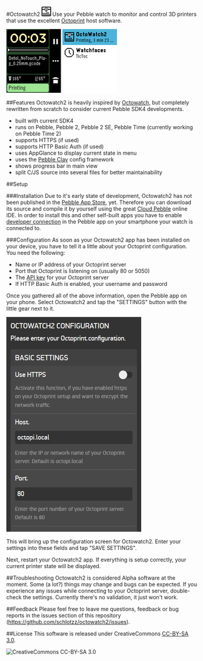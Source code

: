 #Octowatch2 ![Octowatch2 logo](https://github.com/schlotzz/octowatch2/blob/master/resources/images/icon_menu.png "Octowatch2 logo")
Use your Pebble watch to monitor and control 3D printers that use the excellent [Octoprint](http://octoprint.org/) host software.

![Octowatch2 screenshot](https://github.com/schlotzz/octowatch2/blob/master/screenshots/octowatch2-main-window.png "Screenshot Octowatch2 main window") ![Octowatch2 screenshot](https://github.com/schlotzz/octowatch2/blob/master/screenshots/octowatch2-appmenu.png "Screenshot Pebble app menu")

##Features
Octowatch2 is heavily inspired by [Octowatch](https://github.com/jjg/octowatch), but completely rewritten from scratch to consider current Pebble SDK4 developments.

* built with current SDK4
* runs on Pebble, Pebble 2, Pebble 2 SE, Pebble Time (currently working on Pebble Time 2)
* supports HTTPS (if used)
* supports HTTP Basic Auth (if used)
* uses AppGlance to display current state in menu
* uses the [Pebble Clay](https://github.com/pebble/clay) config framework
* shows progress bar in main view
* split C/JS source into several files for better maintainability


##Setup

###Installation
Due to it's early state of development, Octowatch2 has not been published in the [Pebble App Store](https://apps.getpebble.com), yet. Therefore you can download its source and compile it by yourself using the great [Cloud Pebble](https://cloudpebble.net/) online IDE. In order to install this and other self-built apps you have to enable [developer connection](https://developer.pebble.com/guides/tools-and-resources/developer-connection/) in the Pebble app on your smartphone your watch is connected to.

###Configuration
As soon as your Octowatch2 app has been installed on your device, you have to tell it a little about your Octoprint configuration. You need the following:

* Name or IP address of your Octoprint server
* Port that Octoprint is listening on (usually 80 or 5050)
* The [API key](http://docs.octoprint.org/en/master/api/general.html#authorization) for your Octoprint server
* If HTTP Basic Auth is enabled, your username and password

Once you gathered all of the above information, open the Pebble app on your phone. Select Octowatch2 and tap the "SETTINGS" button with the little gear next to it.

![Pebble App Config](https://github.com/schlotzz/octowatch2/blob/master/screenshots/octowatch2-setup.jpg "Pebble App Config")

This will bring up the configuration screen for Octowatch2. Enter your settings into these fields and tap "SAVE SETTINGS".

Next, restart your Octowatch2 app. If everything is setup correctly, your current printer state will be displayed.

##Troubleshooting
Octowatch2 is considered Alpha software at the moment. Some (a lot?) things may change and bugs can be expected. If you experience any issues while connecting to your Octoprint server, double-check the settings. Currently there's no validation, it just won't work.

##Feedback
Please feel free to leave me questions, feedback or bug reports in the issues section of this repository (https://github.com/schlotzz/octowatch2/issues).

##License
This software is released under CreativeCommons [CC-BY-SA 3.0](http://creativecommons.org/licenses/by-sa/3.0/).

![CreativeCommons CC-BY-SA 3.0](https://i.creativecommons.org/l/by-sa/3.0/88x31.png "CreativeCommons CC-BY-SA 3.0")

